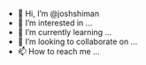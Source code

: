 - 👋 Hi, I’m @joshshiman
- 👀 I’m interested in ...
- 🌱 I’m currently learning ...
- 💞️ I’m looking to collaborate on ...
- 📫 How to reach me ...

<!---
joshshiman/joshshiman is a ✨ special ✨ repository because its `README.md` (this file) appears on your GitHub profile.
You can click the Preview link to take a look at your changes.
--->
